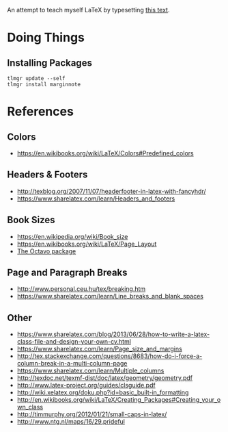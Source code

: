 An attempt to teach myself LaTeX by typesetting [this text](http://classics.mit.edu/Epictetus/epicench.html).

Doing Things
=============

Installing Packages
-------------------

    tlmgr update --self
    tlmgr install marginnote

References
==========

Colors
------

* https://en.wikibooks.org/wiki/LaTeX/Colors#Predefined_colors

Headers & Footers
-----------------

* http://texblog.org/2007/11/07/headerfooter-in-latex-with-fancyhdr/
* https://www.sharelatex.com/learn/Headers_and_footers

Book Sizes
----------

* https://en.wikipedia.org/wiki/Book_size
* https://en.wikibooks.org/wiki/LaTeX/Page_Layout
* [The Octavo package](https://www.tug.org/TUGboat/tb23-3-4/tb75revets.pdf)

Page and Paragraph Breaks
-------------------------

* http://www.personal.ceu.hu/tex/breaking.htm
* https://www.sharelatex.com/learn/Line_breaks_and_blank_spaces

Other
-----

* https://www.sharelatex.com/blog/2013/06/28/how-to-write-a-latex-class-file-and-design-your-own-cv.html
* https://www.sharelatex.com/learn/Page_size_and_margins
* http://tex.stackexchange.com/questions/8683/how-do-i-force-a-column-break-in-a-multi-column-page
* https://www.sharelatex.com/learn/Multiple_columns
* http://texdoc.net/texmf-dist/doc/latex/geometry/geometry.pdf
* http://www.latex-project.org/guides/clsguide.pdf
* http://wiki.xelatex.org/doku.php?id=basic_built-in_formatting
* http://en.wikibooks.org/wiki/LaTeX/Creating_Packages#Creating_your_own_class
* http://timmurphy.org/2012/01/21/small-caps-in-latex/
* http://www.ntg.nl/maps/16/29.prideful
